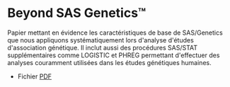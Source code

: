 
# Beyond SAS Genetics™

Papier mettant en évidence les caractéristiques de base de SAS/Genetics que
nous appliquons systématiquement lors d'analyse d'études d'association
génétique. Il inclut aussi des procédures SAS/STAT supplémentaires comme
LOGISTIC et PHREG permettant d'effectuer des analyses couramment utilisées dans
les études génétiques humaines.

* Fichier [PDF](http://statgen.org/wp-content/uploads/2012/08/240-2009.pdf)
